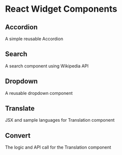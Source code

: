 # React Widget Components

## Accordion

A simple reusable Accordion

## Search

A search component using Wikipedia API

## Dropdown

A reusable dropdown component

## Translate

JSX and sample languages for Translation component

## Convert

The logic and API call for the Translation component
